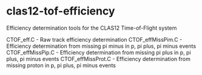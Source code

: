 # clas12-tof-efficiency
Efficiency determination tools for the CLAS12 Time-of-Flight system

CTOF_eff.C - Raw track efficiency determination
CTOF_effMissPim.C - Efficiency determination from missing pi minus in p, pi plus, pi minus events
CTOF_effMissPip.C - Efficiency determination from missing pi plus in p, pi plus, pi minus events
CTOF_effMissProt.C - Efficiency determination from missing proton in p, pi plus, pi minus events
